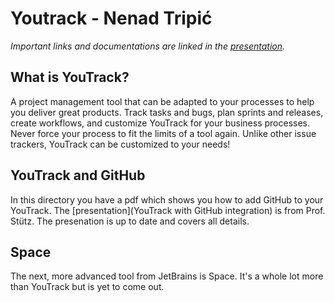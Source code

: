 # Youtrack - Nenad Tripi&#x0107; 

*Important links and documentations are linked in the [presentation](slides-youtrack.html).*

## What is YouTrack?

A project management tool that can be adapted to your processes to help you deliver great products. Track tasks and bugs, plan sprints and releases, create workflows, and customize YouTrack for your business processes. Never force your process to fit the limits of a tool again. Unlike other issue trackers, YouTrack can be customized to your needs!

## YouTrack and GitHub
In this directory you have a pdf which shows you how to add GitHub to your YouTrack. The [presentation](YouTrack with GitHub integration) is from Prof. Stütz.
The presenation is up to date and covers all details.

## Space

The next, more advanced tool from JetBrains is Space. It's a whole lot more than YouTrack but is yet to come out.

